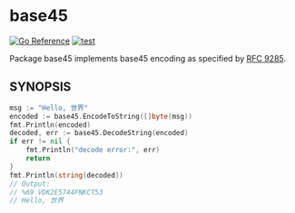 # base45

[![Go Reference](https://pkg.go.dev/badge/github.com/shogo82148/base45.svg)](https://pkg.go.dev/github.com/shogo82148/base45)
[![test](https://github.com/shogo82148/base45/actions/workflows/test.yml/badge.svg)](https://github.com/shogo82148/base45/actions/workflows/test.yml)

Package base45 implements base45 encoding as specified by [RFC 9285](https://www.rfc-editor.org/rfc/rfc9285.html).

## SYNOPSIS

```go
msg := "Hello, 世界"
encoded := base45.EncodeToString([]byte(msg))
fmt.Println(encoded)
decoded, err := base45.DecodeString(encoded)
if err != nil {
    fmt.Println("decode error:", err)
    return
}
fmt.Println(string(decoded))
// Output:
// %69 VDK2E5744FNKCT53
// Hello, 世界
```
